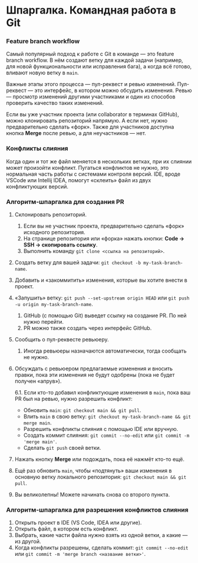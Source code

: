 
# Шпаргалка. Командная работа в Git

### Feature branch workflow

Самый популярный подход к работе с Git в команде — это feature branch workflow. В нём создают ветку для каждой задачи (например, для новой функциональности или исправления бага), а когда всё готово, вливают новую ветку в `main`.

Важные этапы этого процесса — пул-реквест и ревью изменений. Пул-реквест — это интерфейс, в котором можно обсудить изменения. Ревью — просмотр изменений другими участниками и один из способов проверить качество таких изменений.

Если вы уже участник проекта (или collaborator в терминах GitHub), можно клонировать репозиторий напрямую. А если нет, нужно предварительно сделать «форк». Также для участников доступна кнопка **Merge** после ревью, а для неучастников — нет.

### Конфликты слияния

Когда один и тот же файл меняется в нескольких ветках, при их слиянии может произойти конфликт. Пугаться конфликтов не нужно, это нормальная часть работы с системами контроля версий. IDE, вроде VSCode или Intellij IDEA, помогут «склеить» файл из двух конфликтующих версий.

### Алгоритм-шпаргалка для создания PR

1.  Склонировать репозиторий.
    
    1.  Если вы не участник проекта, предварительно сделать «форк» исходного репозитория.
    2.  На странице репозитория или «форка» нажать кнопки: **Code → SSH → скопировать ссылку**.
    3.  Выполнить команду `git clone <ссылка на репозиторий>`.
2.  Создать ветку для вашей задачи: `git checkout -b my-task-branch-name`.
3.  Добавить и «закоммитить» изменения, которые вы хотите внести в проект.
4.  «Запушить» ветку: `git push --set-upstream origin HEAD` или `git push -u origin my-task-branch-name`.
    
    1.  GitHub (с помощью Git) выведет ссылку на создание PR. По ней нужно перейти.
    2.  PR можно также создать через интерфейс GitHub.
5.  Сообщить о пул-реквесте ревьюеру.
    
    1.  Иногда ревьюеры назначаются автоматически, тогда сообщать не нужно.
6.  Обсуждать с ревьюером предлагаемые изменения и вносить правки, пока эти изменения не будут одобрены (пока не будет получен «апрув»).
    
    6.1. Если кто-то добавил конфликтующие изменения в `main`, пока ваш PR был на ревью, нужно разрешить конфликт:
    
    -   Обновить `main`: `git checkout main && git pull`.
    -   Влить `main` в свою ветку: `git checkout my-task-branch-name && git merge main`.
    -   Разрешить конфликты слияния с помощью IDE или вручную.
    -   Создать коммит слияния: `git commit --no-edit` или `git commit -m 'merge main'`.
    -   Сделать `git push` своей ветки.
7.  Нажать кнопку **Merge** или подождать, пока её нажмёт кто-то ещё.
8.  Ещё раз обновить `main`, чтобы «подтянуть» ваши изменения в основную ветку локального репозитория: `git checkout main && git pull`.
9.  Вы великолепны! Можете начинать снова со второго пункта.

### Алгоритм-шпаргалка для разрешения конфликтов слияния

1.  Открыть проект в IDE (VS Code, IDEA или другие).
2.  Открыть файл, в котором есть конфликт.
3.  Выбрать, какие части файла нужно взять из одной ветки, а какие — из другой.
4.  Когда конфликты разрешены, сделать коммит: `git commit --no-edit` или `git commit -m 'merge branch <название ветки>'`.